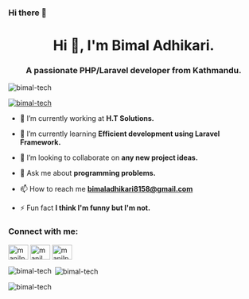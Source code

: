 ### Hi there 👋

<h1 align="center">Hi 👋, I'm Bimal Adhikari.</h1>
<h3 align="center">A passionate PHP/Laravel developer from Kathmandu.</h3>

<p align="left"> <img src="https://komarev.com/ghpvc/?username=bimal-tech&label=Profile%20views&color=0e75b6&style=flat" alt="bimal-tech" /> </p>

<p align="left"> <a href="https://github.com/ryo-ma/github-profile-trophy"><img src="https://github-profile-trophy.vercel.app/?username=bimal-tech" alt="bimal-tech" /></a> </p>

- 🔭 I’m currently working at **H.T Solutions.**

- 🌱 I’m currently learning **Efficient development using Laravel Framework.**

- 👯 I’m looking to collaborate on **any new project ideas.**

- 💬 Ask me about **programming problems.**

- 📫 How to reach me **bimaladhikari8158@gmail.com**

- ⚡ Fun fact **I think I'm funny but I'm not.**

<h3 align="left">Connect with me:</h3>
<p align="left">
<a href="https://www.linkedin.com/in/bimal-adh/" target="blank"><img align="center" src="https://raw.githubusercontent.com/rahuldkjain/github-profile-readme-generator/master/src/images/icons/Social/linked-in-alt.svg" alt="manilpun" height="30" width="40" /></a>
<a href="https://www.facebook.com/bimal0212" target="blank"><img align="center" src="https://raw.githubusercontent.com/rahuldkjain/github-profile-readme-generator/master/src/images/icons/Social/facebook.svg" alt="manil pun magar" height="30" width="40" /></a>
<a href="https://instagram.com/itssbimal" target="blank"><img align="center" src="https://raw.githubusercontent.com/rahuldkjain/github-profile-readme-generator/master/src/images/icons/Social/instagram.svg" alt="manilpun" height="30" width="40" /></a>
</p>
<p><img align="left" src="https://github-readme-stats.vercel.app/api/top-langs?username=bimal-tech&show_icons=true&locale=en&layout=compact" alt="bimal-tech" /></p>

<p>&nbsp;<img align="center" src="https://github-readme-stats.vercel.app/api?username=bimal-tech&show_icons=true&locale=en" alt="bimal-tech" /></p>

<p><img align="center" src="https://github-readme-streak-stats.herokuapp.com/?user=bimal-tech&" alt="bimal-tech" /></p>
